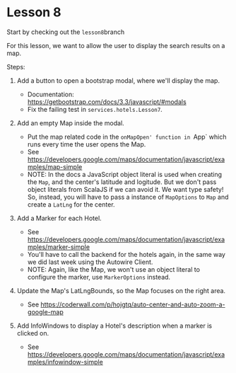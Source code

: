 # Lesson 8

Start by checking out the `lesson8`branch

For this lesson, we want to allow the user to display the search results on a map.
  
Steps:

1. Add a button to open a bootstrap modal, where we'll display the map. 
    * Documentation: https://getbootstrap.com/docs/3.3/javascript/#modals
    * Fix the failing test in `services.hotels.Lesson7`.  

2. Add an empty Map inside the modal.
    * Put the map related code in the `onMapOpen' function in `App` which runs every time the user opens the Map.
    * See https://developers.google.com/maps/documentation/javascript/examples/map-simple
    * NOTE: In the docs a JavaScript object literal is used when creating the `Map`, and the center's latitude and logitude.
      But we don't pass object literals from ScalaJS if we can avoid it. We want type safety! 
      So, instead, you will have to pass a instance of `MapOptions` to `Map` and create a `LatLng` for the center.

3. Add a Marker for each Hotel. 
    * See https://developers.google.com/maps/documentation/javascript/examples/marker-simple
    * You'll have to call the backend for the hotels again, in the same way we did last week using the Autowire Client.
    * NOTE: Again, like the Map, we won't use an object literal to configure the marker, use `MarkerOptions` instead.

4. Update the Map's LatLngBounds, so the Map focuses on the right area. 
    * See https://coderwall.com/p/hojgtq/auto-center-and-auto-zoom-a-google-map

5. Add InfoWindows to display a Hotel's description when a marker is clicked on. 
    * See https://developers.google.com/maps/documentation/javascript/examples/infowindow-simple
 